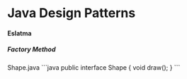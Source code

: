 <h1>Java Design Patterns</h1>
<h4>Eslatma</h4> 
<h5>Factory Method</h5> 
<p> 
  Shape.java 
  ```java
    public interface Shape {
    void draw();
  }
  ```
  </p>
